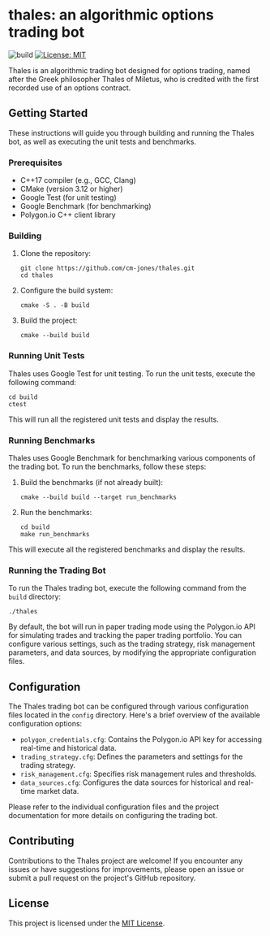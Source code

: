 # thales: an algorithmic options trading bot

![build](https://github.com/cm-jones/thales/actions/workflows/ci.yml/badge.svg)
[![License: MIT](https://img.shields.io/badge/License-MIT-yellow.svg)](https://opensource.org/licenses/MIT)


Thales is an algorithmic trading bot designed for options trading, named after the Greek philosopher Thales of Miletus, who is credited with the first recorded use of an options contract.

## Getting Started

These instructions will guide you through building and running the Thales bot, as well as executing the unit tests and benchmarks.

### Prerequisites

- C++17 compiler (e.g., GCC, Clang)
- CMake (version 3.12 or higher)
- Google Test (for unit testing)
- Google Benchmark (for benchmarking)
- Polygon.io C++ client library

### Building

1. Clone the repository:
   ```
   git clone https://github.com/cm-jones/thales.git
   cd thales
   ```

2. Configure the build system:
   ```
   cmake -S . -B build
   ```

3. Build the project:
   ```
   cmake --build build
   ```

### Running Unit Tests

Thales uses Google Test for unit testing. To run the unit tests, execute the following command:

```
cd build
ctest
```

This will run all the registered unit tests and display the results.

### Running Benchmarks

Thales uses Google Benchmark for benchmarking various components of the trading bot. To run the benchmarks, follow these steps:

1. Build the benchmarks (if not already built):
   ```
   cmake --build build --target run_benchmarks
   ```

2. Run the benchmarks:
   ```
   cd build
   make run_benchmarks
   ```

This will execute all the registered benchmarks and display the results.

### Running the Trading Bot

To run the Thales trading bot, execute the following command from the `build` directory:

```
./thales
```

By default, the bot will run in paper trading mode using the Polygon.io API for simulating trades and tracking the paper trading portfolio. You can configure various settings, such as the trading strategy, risk management parameters, and data sources, by modifying the appropriate configuration files.

## Configuration

The Thales trading bot can be configured through various configuration files located in the `config` directory. Here's a brief overview of the available configuration options:

- `polygon_credentials.cfg`: Contains the Polygon.io API key for accessing real-time and historical data.
- `trading_strategy.cfg`: Defines the parameters and settings for the trading strategy.
- `risk_management.cfg`: Specifies risk management rules and thresholds.
- `data_sources.cfg`: Configures the data sources for historical and real-time market data.

Please refer to the individual configuration files and the project documentation for more details on configuring the trading bot.

## Contributing

Contributions to the Thales project are welcome! If you encounter any issues or have suggestions for improvements, please open an issue or submit a pull request on the project's GitHub repository.

## License

This project is licensed under the [MIT License](LICENSE).
